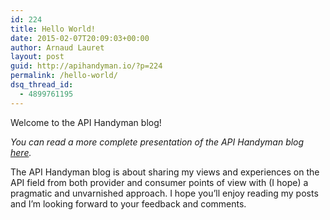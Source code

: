 ```yaml
---
id: 224
title: Hello World!
date: 2015-02-07T20:09:03+00:00
author: Arnaud Lauret
layout: post
guid: http://apihandyman.io/?p=224
permalink: /hello-world/
dsq_thread_id:
  - 4899761195
---
```

Welcome to the API Handyman blog!

*You can read a more complete presentation of the API Handyman blog [here](http://apihandyman.io/about/).*

The API Handyman blog is about sharing my views and experiences on the API field from both provider and consumer points of view with (I hope) a pragmatic and unvarnished approach.
I hope you’ll enjoy reading my posts and I’m looking forward to your feedback and comments.